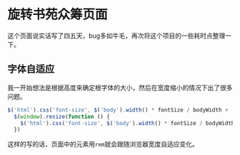 # 旋转书苑众筹页面

这个页面说实话写了四五天，bug多如牛毛，再次将这个项目的一些耗时点整理一下。

## 字体自适应

我一开始想法是根据高度来确定根字体的大小，然后在宽度缩小的情况下出了很多问题。

```js
$('html').css('font-size', $('body').width() * fontSize / bodyWidth + '%')
  $(window).resize(function () {
    $('html').css('font-size', $('body').width() * fontSize / bodyWidth  + '%')
  })
```

这样的写的话，页面中的元素用``rem``就会跟随浏览器宽度自适应变化。

